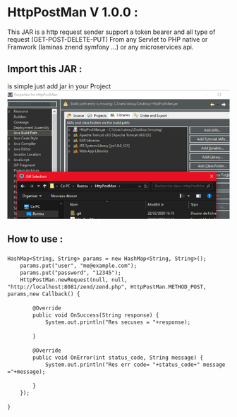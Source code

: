 # HttpPostMan V 1.0.0 :
This JAR is a http request sender support a token bearer and all type of request (GET-POST-DELETE-PUT) From any Servlet to PHP native
or Framwork (laminas znend symfony ...) or any microservices api. 

## Import this JAR : 
is simple just add jar in your Project
![alt text](https://github.com/aboujaafar1997/HttpPostMan/blob/master/AddJAR.png)
## How to use :

###

    HashMap<String, String> params = new HashMap<String, String>();
		params.put("user", "me@example.com");
		params.put("password", "12345");
		HttpPostMan.newRequest(null, null, "http://localhost:8081/zend/zend.php", HttpPostMan.METHOD_POST, params,new Callback() {
			
			@Override
			public void OnSuccess(String response) {
				System.out.println("Res secuses = "+response);
				
			}
			
			@Override
			public void OnError(int status_code, String message) {
				System.out.println("Res err code= "+status_code+" message ="+message);
				
			}
		});

	}
###
